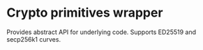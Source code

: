 # Crypto primitives wrapper

Provides abstract API for underlying code. Supports ED25519 and secp256k1 curves.
